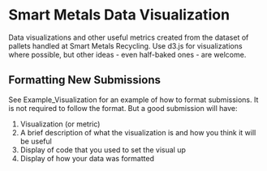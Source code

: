 # Smart Metals Data Visualization
Data visualizations and other useful metrics created from the dataset of pallets handled at Smart Metals Recycling. Use d3.js for visualizations where possible, but other ideas - even half-baked ones - are welcome.

## Formatting New Submissions
See Example_Visualization for an example of how to format submissions. It is not required to follow the format. But a good submission will have:

1) Visualization (or metric)
2) A brief description of what the visualization is and how you think it will be useful
3) Display of code that you used to set the visual up
4) Display of how your data was formatted